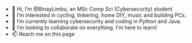 - 👋 Hi, I’m @BinayLimbu, an MSc Comp Sci (Cybersecurity) student
- 👀 I’m interested in cycling, tinkering, home DIY, music and building PCs.
- 🌱 I’m currently learning cybersecurity and coding in Python and Java.
- 💞️ I’m looking to collaborate on everything. I'm here to learn!
- 📫 Reach me on this page 

<!---
BinayLimbu/BinayLimbu is a ✨ special ✨ repository because its `README.md` (this file) appears on your GitHub profile.
You can click the Preview link to take a look at your changes.
--->
